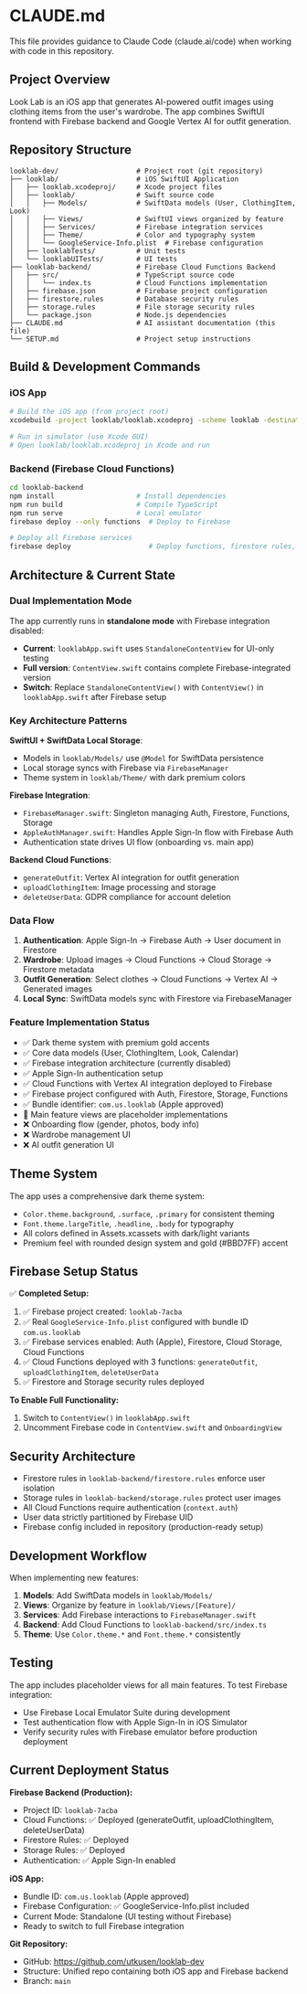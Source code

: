 # CLAUDE.md

This file provides guidance to Claude Code (claude.ai/code) when working with code in this repository.

## Project Overview

Look Lab is an iOS app that generates AI-powered outfit images using clothing items from the user's wardrobe. The app combines SwiftUI frontend with Firebase backend and Google Vertex AI for outfit generation.

## Repository Structure

```
looklab-dev/                   # Project root (git repository)
├── looklab/                   # iOS SwiftUI Application
│   ├── looklab.xcodeproj/     # Xcode project files
│   ├── looklab/               # Swift source code
│   │   ├── Models/            # SwiftData models (User, ClothingItem, Look)
│   │   ├── Views/             # SwiftUI views organized by feature
│   │   ├── Services/          # Firebase integration services
│   │   ├── Theme/             # Color and typography system
│   │   └── GoogleService-Info.plist  # Firebase configuration
│   ├── looklabTests/          # Unit tests
│   └── looklabUITests/        # UI tests
├── looklab-backend/           # Firebase Cloud Functions Backend
│   ├── src/                   # TypeScript source code
│   │   └── index.ts           # Cloud Functions implementation
│   ├── firebase.json          # Firebase project configuration
│   ├── firestore.rules        # Database security rules
│   ├── storage.rules          # File storage security rules
│   └── package.json           # Node.js dependencies
├── CLAUDE.md                  # AI assistant documentation (this file)
└── SETUP.md                   # Project setup instructions
```

## Build & Development Commands

### iOS App
```bash
# Build the iOS app (from project root)
xcodebuild -project looklab/looklab.xcodeproj -scheme looklab -destination 'platform=iOS Simulator,name=iPhone 16,OS=18.6' build

# Run in simulator (use Xcode GUI)
# Open looklab/looklab.xcodeproj in Xcode and run
```

### Backend (Firebase Cloud Functions)
```bash
cd looklab-backend
npm install                    # Install dependencies
npm run build                  # Compile TypeScript
npm run serve                  # Local emulator
firebase deploy --only functions  # Deploy to Firebase

# Deploy all Firebase services
firebase deploy                   # Deploy functions, firestore rules, storage rules
```

## Architecture & Current State

### Dual Implementation Mode
The app currently runs in **standalone mode** with Firebase integration disabled:
- **Current**: `looklabApp.swift` uses `StandaloneContentView` for UI-only testing
- **Full version**: `ContentView.swift` contains complete Firebase-integrated version
- **Switch**: Replace `StandaloneContentView()` with `ContentView()` in `looklabApp.swift` after Firebase setup

### Key Architecture Patterns

**SwiftUI + SwiftData Local Storage**:
- Models in `looklab/Models/` use `@Model` for SwiftData persistence
- Local storage syncs with Firebase via `FirebaseManager`
- Theme system in `looklab/Theme/` with dark premium colors

**Firebase Integration**:
- `FirebaseManager.swift`: Singleton managing Auth, Firestore, Functions, Storage
- `AppleAuthManager.swift`: Handles Apple Sign-In flow with Firebase Auth
- Authentication state drives UI flow (onboarding vs. main app)

**Backend Cloud Functions**:
- `generateOutfit`: Vertex AI integration for outfit generation
- `uploadClothingItem`: Image processing and storage
- `deleteUserData`: GDPR compliance for account deletion

### Data Flow
1. **Authentication**: Apple Sign-In → Firebase Auth → User document in Firestore
2. **Wardrobe**: Upload images → Cloud Functions → Cloud Storage → Firestore metadata
3. **Outfit Generation**: Select clothes → Cloud Functions → Vertex AI → Generated images
4. **Local Sync**: SwiftData models sync with Firestore via FirebaseManager

### Feature Implementation Status
- ✅ Dark theme system with premium gold accents
- ✅ Core data models (User, ClothingItem, Look, Calendar)
- ✅ Firebase integration architecture (currently disabled)
- ✅ Apple Sign-In authentication setup
- ✅ Cloud Functions with Vertex AI integration deployed to Firebase
- ✅ Firebase project configured with Auth, Firestore, Storage, Functions
- ✅ Bundle identifier: `com.us.looklab` (Apple approved)
- 🚧 Main feature views are placeholder implementations
- ❌ Onboarding flow (gender, photos, body info)
- ❌ Wardrobe management UI
- ❌ AI outfit generation UI

## Theme System

The app uses a comprehensive dark theme system:
- `Color.theme.background`, `.surface`, `.primary` for consistent theming
- `Font.theme.largeTitle`, `.headline`, `.body` for typography
- All colors defined in Assets.xcassets with dark/light variants
- Premium feel with rounded design system and gold (#BBD7FF) accent

## Firebase Setup Status

✅ **Completed Setup:**
1. ✅ Firebase project created: `looklab-7acba`
2. ✅ Real `GoogleService-Info.plist` configured with bundle ID `com.us.looklab`
3. ✅ Firebase services enabled: Auth (Apple), Firestore, Cloud Storage, Cloud Functions
4. ✅ Cloud Functions deployed with 3 functions: `generateOutfit`, `uploadClothingItem`, `deleteUserData`
5. ✅ Firestore and Storage security rules deployed

**To Enable Full Functionality:**
1. Switch to `ContentView()` in `looklabApp.swift`
2. Uncomment Firebase code in `ContentView.swift` and `OnboardingView`

## Security Architecture

- Firestore rules in `looklab-backend/firestore.rules` enforce user isolation
- Storage rules in `looklab-backend/storage.rules` protect user images  
- All Cloud Functions require authentication (`context.auth`)
- User data strictly partitioned by Firebase UID
- Firebase config included in repository (production-ready setup)

## Development Workflow

When implementing new features:
1. **Models**: Add SwiftData models in `looklab/Models/`
2. **Views**: Organize by feature in `looklab/Views/[Feature]/`
3. **Services**: Add Firebase interactions to `FirebaseManager.swift`
4. **Backend**: Add Cloud Functions to `looklab-backend/src/index.ts`
5. **Theme**: Use `Color.theme.*` and `Font.theme.*` consistently

## Testing

The app includes placeholder views for all main features. To test Firebase integration:
- Use Firebase Local Emulator Suite during development
- Test authentication flow with Apple Sign-In in iOS Simulator
- Verify security rules with Firebase emulator before production deployment

## Current Deployment Status

**Firebase Backend (Production):**
- Project ID: `looklab-7acba`
- Cloud Functions: ✅ Deployed (generateOutfit, uploadClothingItem, deleteUserData)
- Firestore Rules: ✅ Deployed
- Storage Rules: ✅ Deployed
- Authentication: ✅ Apple Sign-In enabled

**iOS App:**
- Bundle ID: `com.us.looklab` (Apple approved)
- Firebase Configuration: ✅ GoogleService-Info.plist included
- Current Mode: Standalone (UI testing without Firebase)
- Ready to switch to full Firebase integration

**Git Repository:**
- GitHub: https://github.com/utkusen/looklab-dev
- Structure: Unified repo containing both iOS app and Firebase backend
- Branch: `main`